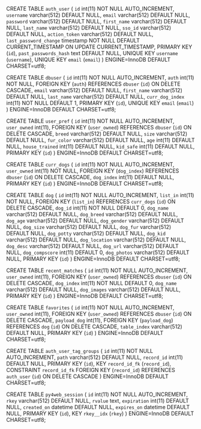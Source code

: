 CREATE TABLE `auth_user` (
  `id` int(11) NOT NULL AUTO_INCREMENT,
  `username` varchar(512) DEFAULT NULL,
  `email` varchar(512) DEFAULT NULL,
  `password` varchar(512) DEFAULT NULL,
  `first_name` varchar(512) DEFAULT NULL,
  `last_name` varchar(512) DEFAULT NULL,
  `sso_id` varchar(512) DEFAULT NULL,
  `action_token` varchar(512) DEFAULT NULL,
  `last_password_change` timestamp NOT NULL DEFAULT CURRENT_TIMESTAMP ON UPDATE CURRENT_TIMESTAMP,
  PRIMARY KEY (`id`),
  `past_passwords_hash` text DEFAULT NULL,
  UNIQUE KEY `username` (`username`),
  UNIQUE KEY `email` (`email`)
) ENGINE=InnoDB DEFAULT CHARSET=utf8;

CREATE TABLE `dbuser` (
  `id` int(11) NOT NULL AUTO_INCREMENT,
  `auth` int(11) NOT NULL, FOREIGN KEY (`auth`) REFERENCES `dbuser` (`id`) ON DELETE CASCADE,
  `email` varchar(512) DEFAULT NULL,
  `first_name` varchar(512) DEFAULT NULL,
  `last_name` varchar(512) DEFAULT NULL,
  `curr_dog_index` int(11) NOT NULL DEFAULT 1,
  PRIMARY KEY (`id`),
  UNIQUE KEY `email` (`email`)
) ENGINE=InnoDB DEFAULT CHARSET=utf8;

CREATE TABLE `user_pref` (
  `id` int(11) NOT NULL AUTO_INCREMENT,
  `user_owned` int(11), FOREIGN KEY (`user_owned`) REFERENCES `dbuser` (`id`) ON DELETE CASCADE,
  `breed` varchar(512) DEFAULT NULL,
  `size` varchar(512) DEFAULT NULL,
  `fur_color` varchar(512) DEFAULT NULL,
  `age` int(11) DEFAULT NULL,
  `house_trained` int(11) DEFAULT NULL,
  `kid_safe` int(11) DEFAULT NULL,
  PRIMARY KEY (`id`)
) ENGINE=InnoDB DEFAULT CHARSET=utf8;

CREATE TABLE `curr_dogs` (
  `id` int(11) NOT NULL AUTO_INCREMENT,
  `user_owned` int(11) NOT NULL, FOREIGN KEY (`dog_index`) REFERENCES `dbuser` (`id`) ON DELETE CASCADE,
  `dog_index` int(11) DEFAULT NULL,
  PRIMARY KEY (`id`)
) ENGINE=InnoDB DEFAULT CHARSET=utf8;

CREATE TABLE `dog` (
  `id` int(11) NOT NULL AUTO_INCREMENT,
  `list_in` int(11) NOT NULL, FOREIGN KEY (`list_in`) REFERENCES `curr_dogs` (`id`) ON DELETE CASCADE,
  `dog_id` int(11) NOT NULL DEFAULT 0,
  `dog_name` varchar(512) DEFAULT NULL,
  `dog_breed` varchar(512) DEFAULT NULL,
  `dog_age` varchar(512) DEFAULT NULL,
  `dog_gender` varchar(512) DEFAULT NULL,
  `dog_size` varchar(512) DEFAULT NULL,
  `dog_fur` varchar(512) DEFAULT NULL,
  `dog_potty` varchar(512) DEFAULT NULL,
  `dog_kid` varchar(512) DEFAULT NULL,
  `dog_location` varchar(512) DEFAULT NULL,
  `dog_desc` varchar(512) DEFAULT NULL,
  `dog_url` varchar(512) DEFAULT NULL,
  `dog_compscore` int(11) DEFAULT 0,
  `dog_photos` varchar(512) DEFAULT NULL,
  PRIMARY KEY (`id`)
) ENGINE=InnoDB DEFAULT CHARSET=utf8;

CREATE TABLE `recent_matches` (
  `id` int(11) NOT NULL AUTO_INCREMENT,
  `user_owned` int(11), FOREIGN KEY (`user_owned`) REFERENCES `dbuser` (`id`) ON DELETE CASCADE,
  `dog_index` int(11) NOT NULL DEFAULT 0,
  `dog_name` varchar(512) DEFAULT NULL,
  `dog_images` varchar(512) DEFAULT NULL,
  PRIMARY KEY (`id`)
) ENGINE=InnoDB DEFAULT CHARSET=utf8;

CREATE TABLE `favorites` (
  `id` int(11) NOT NULL AUTO_INCREMENT,
  `user_owned` int(11), FOREIGN KEY (`user_owned`) REFERENCES `dbuser` (`id`) ON DELETE CASCADE,
  `payload_dog` int(11), FOREIGN KEY (`payload_dog`) REFERENCES `dog` (`id`) ON DELETE CASCADE,
  `table_index` varchar(512) DEFAULT NULL,
  PRIMARY KEY (`id`)
) ENGINE=InnoDB DEFAULT CHARSET=utf8;

CREATE TABLE `auth_user_tag_groups` (
  `id` int(11) NOT NULL AUTO_INCREMENT,
  `path` varchar(512) DEFAULT NULL,
  `record_id` int(11) DEFAULT NULL,
  PRIMARY KEY (`id`),
  KEY `record_id_fk` (`record_id`),
  CONSTRAINT `record_id_fk` FOREIGN KEY (`record_id`) REFERENCES `auth_user` (`id`) ON DELETE CASCADE
) ENGINE=InnoDB DEFAULT CHARSET=utf8;

CREATE TABLE `py4web_session` (
  `id` int(11) NOT NULL AUTO_INCREMENT,
  `rkey` varchar(512) DEFAULT NULL,
  `rvalue` text,
  `expiration` int(11) DEFAULT NULL,
  `created_on` datetime DEFAULT NULL,
  `expires_on` datetime DEFAULT NULL,
  PRIMARY KEY (`id`),
  KEY `rkey__idx` (`rkey`)
) ENGINE=InnoDB DEFAULT CHARSET=utf8;